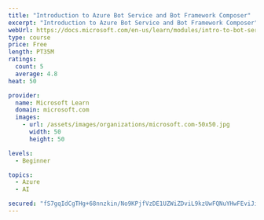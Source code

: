 ```yaml
---
title: "Introduction to Azure Bot Service and Bot Framework Composer"
excerpt: "Introduction to Azure Bot Service and Bot Framework Composer"
webUrl: https://docs.microsoft.com/en-us/learn/modules/intro-to-bot-service-bot-framework-composer/
type: course
price: Free
length: PT35M
ratings:
  count: 5
  average: 4.8
heat: 50

provider:
  name: Microsoft Learn
  domain: microsoft.com
  images:
    - url: /assets/images/organizations/microsoft.com-50x50.jpg
      width: 50
      height: 50

levels:
  - Beginner

topics:
  - Azure
  - AI

secured: "fS7gqIdCgTHg+68nnzkin/No9KPjfVzDE1UZWiZDviL9kzUwFQNuYHwFEviJiSqIfRVawZbSjH2WpanPG0fHRe9mLeBWyvJd3uBh7Imq1tEhD88Be+WtR+HSYaf/WUzdbbjdn3+ggK4F5nat3eYU+wxRVMa2LyrIc9NFpx2nNyglWFRxlj1yWSBhWEGPU2iAwbz+5nXL2gMKcA7ugNajAKh65KqKyAABqOB4Tn4cZbmPM55j+eC+KsTpig/M5wtSbCx1QMUswX6zTvL2o6NJSHYR+tJP6YWXPoH0lYILTLwg409E/+1I02BEpdyEI9/+QlGx1Rcpij6NoorSl+iV8+B1Yb6E80IuWSgTpX4oKoT7+hliH3aKXr9J2OW9SvKmLnTpZIrZz0JyCYZHvZxA3J+Um29FGzBNTSfZFY4MVJ4=;xSXraCJ08jiBkOAqHd/yDQ=="
---
```


